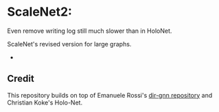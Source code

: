 # ScaleNet2: 
Even remove writing log still much slower than in HoloNet.


ScaleNet's revised version for large graphs.



- 



## Credit
This repository builds on top of Emanuele Rossi's [dir-gnn repository](https://github.com/emalgorithm/directed-graph-neural-network) and Christian Koke's Holo-Net. 

